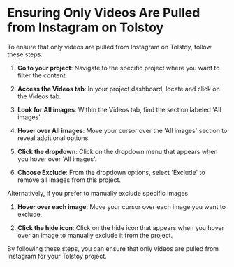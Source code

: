 # Ensuring Only Videos Are Pulled from Instagram on Tolstoy

To ensure that only videos are pulled from Instagram on Tolstoy, follow these steps:

1. **Go to your project**: Navigate to the specific project where you want to filter the content.

2. **Access the Videos tab**: In your project dashboard, locate and click on the Videos tab.

3. **Look for All images**: Within the Videos tab, find the section labeled 'All images'.

4. **Hover over All images**: Move your cursor over the 'All images' section to reveal additional options.

5. **Click the dropdown**: Click on the dropdown menu that appears when you hover over 'All images'.

6. **Choose Exclude**: From the dropdown options, select 'Exclude' to remove all images from this project.

Alternatively, if you prefer to manually exclude specific images:

1. **Hover over each image**: Move your cursor over each image you want to exclude.

2. **Click the hide icon**: Click on the hide icon that appears when you hover over an image to manually exclude it from the project.

By following these steps, you can ensure that only videos are pulled from Instagram for your Tolstoy project.